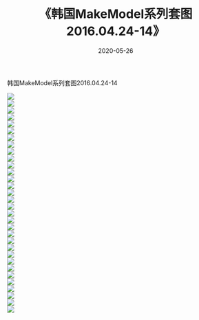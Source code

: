 ﻿---
layout: post
title:  《韩国MakeModel系列套图2016.04.24-14》
date:   2020-05-26
img: http://imgx.orgx.ga/漏D/网络美图/2020/韩国MakeModel系列套图2016.04.24-14/000.jpg
categories: [美女, 清纯, 唯美]
---

韩国MakeModel系列套图2016.04.24-14

  ![](http://imgx.orgx.ga/漏D/网络美图/2020/韩国MakeModel系列套图2016.04.24-14/001.jpg) <br> ![](http://imgx.orgx.ga/漏D/网络美图/2020/韩国MakeModel系列套图2016.04.24-14/002.jpg) <br> ![](http://imgx.orgx.ga/漏D/网络美图/2020/韩国MakeModel系列套图2016.04.24-14/003.jpg) <br> ![](http://imgx.orgx.ga/漏D/网络美图/2020/韩国MakeModel系列套图2016.04.24-14/004.jpg) <br> ![](http://imgx.orgx.ga/漏D/网络美图/2020/韩国MakeModel系列套图2016.04.24-14/005.jpg) <br> ![](http://imgx.orgx.ga/漏D/网络美图/2020/韩国MakeModel系列套图2016.04.24-14/006.jpg) <br> ![](http://imgx.orgx.ga/漏D/网络美图/2020/韩国MakeModel系列套图2016.04.24-14/007.jpg) <br> ![](http://imgx.orgx.ga/漏D/网络美图/2020/韩国MakeModel系列套图2016.04.24-14/008.jpg) <br> ![](http://imgx.orgx.ga/漏D/网络美图/2020/韩国MakeModel系列套图2016.04.24-14/009.jpg) <br> ![](http://imgx.orgx.ga/漏D/网络美图/2020/韩国MakeModel系列套图2016.04.24-14/010.jpg) <br> ![](http://imgx.orgx.ga/漏D/网络美图/2020/韩国MakeModel系列套图2016.04.24-14/011.jpg) <br> ![](http://imgx.orgx.ga/漏D/网络美图/2020/韩国MakeModel系列套图2016.04.24-14/012.jpg) <br> ![](http://imgx.orgx.ga/漏D/网络美图/2020/韩国MakeModel系列套图2016.04.24-14/013.jpg) <br> ![](http://imgx.orgx.ga/漏D/网络美图/2020/韩国MakeModel系列套图2016.04.24-14/014.jpg) <br> ![](http://imgx.orgx.ga/漏D/网络美图/2020/韩国MakeModel系列套图2016.04.24-14/015.jpg) <br> ![](http://imgx.orgx.ga/漏D/网络美图/2020/韩国MakeModel系列套图2016.04.24-14/016.jpg) <br> ![](http://imgx.orgx.ga/漏D/网络美图/2020/韩国MakeModel系列套图2016.04.24-14/017.jpg) <br> ![](http://imgx.orgx.ga/漏D/网络美图/2020/韩国MakeModel系列套图2016.04.24-14/018.jpg) <br> ![](http://imgx.orgx.ga/漏D/网络美图/2020/韩国MakeModel系列套图2016.04.24-14/019.jpg) <br> ![](http://imgx.orgx.ga/漏D/网络美图/2020/韩国MakeModel系列套图2016.04.24-14/020.jpg) <br> ![](http://imgx.orgx.ga/漏D/网络美图/2020/韩国MakeModel系列套图2016.04.24-14/021.jpg) <br> ![](http://imgx.orgx.ga/漏D/网络美图/2020/韩国MakeModel系列套图2016.04.24-14/022.jpg) <br> ![](http://imgx.orgx.ga/漏D/网络美图/2020/韩国MakeModel系列套图2016.04.24-14/023.jpg) <br> ![](http://imgx.orgx.ga/漏D/网络美图/2020/韩国MakeModel系列套图2016.04.24-14/024.jpg) <br> ![](http://imgx.orgx.ga/漏D/网络美图/2020/韩国MakeModel系列套图2016.04.24-14/025.jpg) <br> ![](http://imgx.orgx.ga/漏D/网络美图/2020/韩国MakeModel系列套图2016.04.24-14/026.jpg) <br> ![](http://imgx.orgx.ga/漏D/网络美图/2020/韩国MakeModel系列套图2016.04.24-14/027.jpg) <br> ![](http://imgx.orgx.ga/漏D/网络美图/2020/韩国MakeModel系列套图2016.04.24-14/028.jpg) <br> ![](http://imgx.orgx.ga/漏D/网络美图/2020/韩国MakeModel系列套图2016.04.24-14/029.jpg) <br> ![](http://imgx.orgx.ga/漏D/网络美图/2020/韩国MakeModel系列套图2016.04.24-14/030.jpg) <br> ![](http://imgx.orgx.ga/漏D/网络美图/2020/韩国MakeModel系列套图2016.04.24-14/031.jpg) <br> ![](http://imgx.orgx.ga/漏D/网络美图/2020/韩国MakeModel系列套图2016.04.24-14/032.jpg) <br>